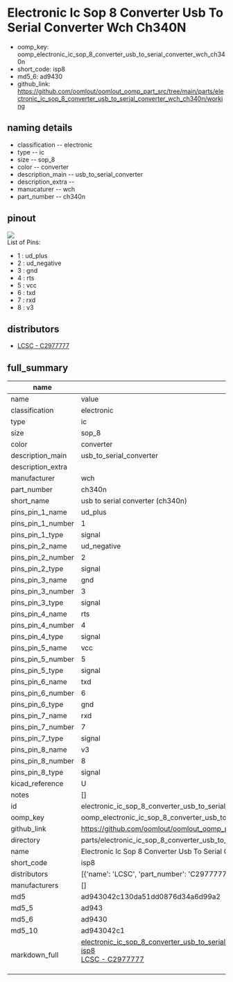 # Electronic Ic Sop 8 Converter Usb To Serial Converter Wch Ch340N

  
* oomp_key: oomp_electronic_ic_sop_8_converter_usb_to_serial_converter_wch_ch340n 
* short_code: isp8
* md5_6: ad9430  
* github_link: https://github.com/oomlout/oomlout_oomp_part_src/tree/main/parts/electronic_ic_sop_8_converter_usb_to_serial_converter_wch_ch340n/working  
## naming details
* classification -- electronic
* type -- ic
* size -- sop_8
* color -- converter
* description_main -- usb_to_serial_converter
* description_extra -- 
* manucaturer -- wch
* part_number -- ch340n
## pinout
![](working_pinout_600.png)  
List of Pins:

* 1 : ud_plus
* 2 : ud_negative
* 3 : gnd
* 4 : rts
* 5 : vcc
* 6 : txd
* 7 : rxd
* 8 : v3
## distributors
* [LCSC - C2977777](https://lcsc.com/product-detail/C2977777.html)  




## full_summary
| name | value | 
| --- | --- | 
| name | value | 
| classification | electronic | 
| type | ic | 
| size | sop_8 | 
| color | converter | 
| description_main | usb_to_serial_converter | 
| description_extra |  | 
| manufacturer | wch | 
| part_number | ch340n | 
| short_name | usb to serial converter (ch340n) | 
| pins_pin_1_name | ud_plus | 
| pins_pin_1_number | 1 | 
| pins_pin_1_type | signal | 
| pins_pin_2_name | ud_negative | 
| pins_pin_2_number | 2 | 
| pins_pin_2_type | signal | 
| pins_pin_3_name | gnd | 
| pins_pin_3_number | 3 | 
| pins_pin_3_type | signal | 
| pins_pin_4_name | rts | 
| pins_pin_4_number | 4 | 
| pins_pin_4_type | signal | 
| pins_pin_5_name | vcc | 
| pins_pin_5_number | 5 | 
| pins_pin_5_type | signal | 
| pins_pin_6_name | txd | 
| pins_pin_6_number | 6 | 
| pins_pin_6_type | gnd | 
| pins_pin_7_name | rxd | 
| pins_pin_7_number | 7 | 
| pins_pin_7_type | signal | 
| pins_pin_8_name | v3 | 
| pins_pin_8_number | 8 | 
| pins_pin_8_type | signal | 
| kicad_reference | U | 
| notes | [] | 
| id | electronic_ic_sop_8_converter_usb_to_serial_converter_wch_ch340n | 
| oomp_key | oomp_electronic_ic_sop_8_converter_usb_to_serial_converter_wch_ch340n | 
| github_link | https://github.com/oomlout/oomlout_oomp_part_src/tree/main/parts/electronic_ic_sop_8_converter_usb_to_serial_converter_wch_ch340n/working | 
| directory | parts/electronic_ic_sop_8_converter_usb_to_serial_converter_wch_ch340n | 
| name | Electronic Ic Sop 8 Converter Usb To Serial Converter Wch Ch340N | 
| short_code | isp8 | 
| distributors | [{'name': 'LCSC', 'part_number': 'C2977777', 'link': 'https://lcsc.com/product-detail/C2977777.html', 'id': 'distributor_lcsc'}] | 
| manufacturers | [] | 
| md5 | ad943042c130da51dd0876d34a6d99a2 | 
| md5_5 | ad943 | 
| md5_6 | ad9430 | 
| md5_10 | ad943042c1 | 
| markdown_full | [electronic_ic_sop_8_converter_usb_to_serial_converter_wch_ch340n](https://github.com/oomlout/oomlout_oomp_part_src/tree/main/parts/electronic_ic_sop_8_converter_usb_to_serial_converter_wch_ch340n/working)<br>[isp8](https://github.com/oomlout/oomlout_oomp_part_src/tree/main/parts/electronic_ic_sop_8_converter_usb_to_serial_converter_wch_ch340n/working)<br>[LCSC - C2977777<br>](https://lcsc.com/product-detail/C2977777.html)<br> | 
